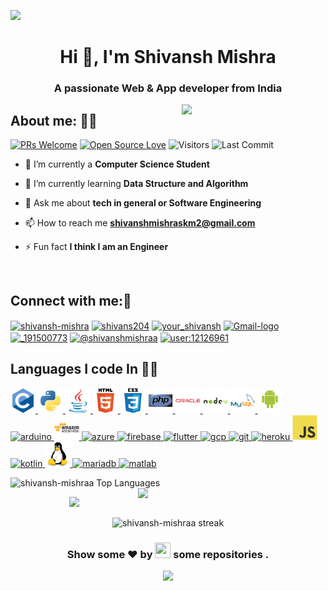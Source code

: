 ![](https://github.com/ravithemore/ravithemore/blob/main/assests/header_.png)
<h1 align="center">Hi 👋, I'm Shivansh Mishra</h1> 

<h3 align="center">A passionate Web & App developer from India</h3>

<img align='right' src="https://media4.giphy.com/media/lP8xu5t2DLGG045H8F/giphy.gif" width="230">



## About me: 🙋‍♂
[![PRs Welcome](https://img.shields.io/badge/PRs-welcome-7FFFD4.svg?style=flat&logo=github)](https://github.com/shivansh-mishraa)
[![Open Source Love](https://badges.frapsoft.com/os/v2/open-source.svg?v=103)](https://github.com/shivansh-mishraa)
<img alt="Visitors" src="https://komarev.com/ghpvc/?username=shivansh-mishraa&style=flat&labelColor=black&logo=github&label=PROFILE+VIEWS&color=7FFFD4"/>
<img alt="Last Commit" src="https://img.shields.io/github/last-commit/shivansh-mishraa/shivansh-mishraa?logo=markdown&label=LAST+UPDATE&color=7FFFD4&style=flat">

- 🔭 I’m currently a **Computer Science Student**

- 🌱 I’m currently learning **Data Structure and Algorithm**

<!---- 👨‍💻 All of my projects are available at [Here on GitHub](Here on GitHub) --->

<!---- 📝 I regularly write articles on [will be there](will be there) --->

- 💬 Ask me about **tech in general or Software Engineering**

- 📫 How to reach me **shivanshmishraskm2@gmail.com**

<!---- 📄 Know about my experiences [will be there](will be there) --->

- ⚡ Fun fact **I think I am an Engineer**

<br>

## Connect with me:🤗

<p align="left">
<a href="https://linkedin.com/in/shivansh-mishra" target="blank"><img align="center" src="https://raw.githubusercontent.com/rahuldkjain/github-profile-readme-generator/master/src/images/icons/Social/linked-in-alt.svg" alt="shivansh-mishra" height="30" width="40" /></a>
<a href="https://twitter.com/shivans204" target="blank"><img align="center" src="https://raw.githubusercontent.com/rahuldkjain/github-profile-readme-generator/master/src/images/icons/Social/twitter.svg" alt="shivans204" height="30" width="40" /></a>
<a href="https://instagram.com/your_shivansh" target="blank"><img align="center" src="https://raw.githubusercontent.com/rahuldkjain/github-profile-readme-generator/master/src/images/icons/Social/instagram.svg" alt="your_shivansh" height="30" width="40" /></a>
<a href="mailto:shivanshmishraskm2@gmail.com"><img align="center" width="52px" src="https://i.ibb.co/pdt54NY/Gmail-logo.png" alt="Gmail-logo" height="30" width="40"></a>
<a href="https://www.hackerrank.com/_191500773" target="blank"><img align="center" src="https://raw.githubusercontent.com/rahuldkjain/github-profile-readme-generator/master/src/images/icons/Social/hackerrank.svg" alt="_191500773" height="30" width="40" /></a>
<a href="https://medium.com/@shivanshmishraa" target="blank"><img align="center" src="https://raw.githubusercontent.com/rahuldkjain/github-profile-readme-generator/master/src/images/icons/Social/medium.svg" alt="@shivanshmishraa" height="30" width="40" /></a>
<a href="https://stackoverflow.com/users/user:12126961" target="blank"><img align="center" src="https://raw.githubusercontent.com/rahuldkjain/github-profile-readme-generator/master/src/images/icons/Social/stack-overflow.svg" alt="user:12126961" height="30" width="40" /></a>


</p>


 ## Languages I code In 🧑‍💻
 
 
<p align="left">
<a href="https://www.cprogramming.com/" target="_blank" rel="noreferrer"> <img src="https://raw.githubusercontent.com/devicons/devicon/master/icons/c/c-original.svg" alt="c" width="40" height="40"/> </a>
<a href="https://www.python.org" target="_blank" rel="noreferrer"> <img src="https://raw.githubusercontent.com/devicons/devicon/master/icons/python/python-original.svg" alt="python" width="40" height="40"/> </a>
<a href="https://www.java.com" target="_blank" rel="noreferrer"> <img src="https://raw.githubusercontent.com/devicons/devicon/master/icons/java/java-original.svg" alt="java" width="40" height="40"/> </a>
<a href="https://www.w3.org/html/" target="_blank" rel="noreferrer"> <img src="https://raw.githubusercontent.com/devicons/devicon/master/icons/html5/html5-original-wordmark.svg" alt="html5" width="40" height="40"/> </a>
<a href="https://www.w3schools.com/css/" target="_blank" rel="noreferrer"> <img src="https://raw.githubusercontent.com/devicons/devicon/master/icons/css3/css3-original-wordmark.svg" alt="css3" width="40" height="40"/> </a>
<a href="https://www.php.net" target="_blank" rel="noreferrer"> <img src="https://raw.githubusercontent.com/devicons/devicon/master/icons/php/php-original.svg" alt="php" width="40" height="40"/> </a>
<a href="https://www.oracle.com/" target="_blank" rel="noreferrer"> <img src="https://raw.githubusercontent.com/devicons/devicon/master/icons/oracle/oracle-original.svg" alt="oracle" width="40" height="40"/> </a>
<a href="https://nodejs.org" target="_blank" rel="noreferrer"> <img src="https://raw.githubusercontent.com/devicons/devicon/master/icons/nodejs/nodejs-original-wordmark.svg" alt="nodejs" width="40" height="40"/> </a>
<a href="https://www.mysql.com/" target="_blank" rel="noreferrer"> <img src="https://raw.githubusercontent.com/devicons/devicon/master/icons/mysql/mysql-original-wordmark.svg" alt="mysql" width="40" height="40"/> </a>
<a href="https://developer.android.com" target="_blank" rel="noreferrer"> <img src="https://raw.githubusercontent.com/devicons/devicon/master/icons/android/android-original-wordmark.svg" alt="android" width="40" height="40"/> </a> <a href="https://www.arduino.cc/" target="_blank" rel="noreferrer"> <img src="https://cdn.worldvectorlogo.com/logos/arduino-1.svg" alt="arduino" width="40" height="40"/> </a> <a href="https://aws.amazon.com" target="_blank" rel="noreferrer"> <img src="https://raw.githubusercontent.com/devicons/devicon/master/icons/amazonwebservices/amazonwebservices-original-wordmark.svg" alt="aws" width="40" height="40"/> </a> <a href="https://azure.microsoft.com/en-in/" target="_blank" rel="noreferrer"> <img src="https://www.vectorlogo.zone/logos/microsoft_azure/microsoft_azure-icon.svg" alt="azure" width="40" height="40"/> </a>  <a href="https://firebase.google.com/" target="_blank" rel="noreferrer"> <img src="https://www.vectorlogo.zone/logos/firebase/firebase-icon.svg" alt="firebase" width="40" height="40"/> </a> <a href="https://flutter.dev" target="_blank" rel="noreferrer"> <img src="https://www.vectorlogo.zone/logos/flutterio/flutterio-icon.svg" alt="flutter" width="40" height="40"/> </a> <a href="https://cloud.google.com" target="_blank" rel="noreferrer"> <img src="https://www.vectorlogo.zone/logos/google_cloud/google_cloud-icon.svg" alt="gcp" width="40" height="40"/> </a> <a href="https://git-scm.com/" target="_blank" rel="noreferrer"> <img src="https://www.vectorlogo.zone/logos/git-scm/git-scm-icon.svg" alt="git" width="40" height="40"/> </a> <a href="https://heroku.com" target="_blank" rel="noreferrer"> <img src="https://www.vectorlogo.zone/logos/heroku/heroku-icon.svg" alt="heroku" width="40" height="40"/> </a>  <a href="https://developer.mozilla.org/en-US/docs/Web/JavaScript" target="_blank" rel="noreferrer"> <img src="https://raw.githubusercontent.com/devicons/devicon/master/icons/javascript/javascript-original.svg" alt="javascript" width="40" height="40"/> </a> <a href="https://kotlinlang.org" target="_blank" rel="noreferrer"> <img src="https://www.vectorlogo.zone/logos/kotlinlang/kotlinlang-icon.svg" alt="kotlin" width="40" height="40"/> </a> <a href="https://www.linux.org/" target="_blank" rel="noreferrer"> <img src="https://raw.githubusercontent.com/devicons/devicon/master/icons/linux/linux-original.svg" alt="linux" width="40" height="40"/> </a> <a href="https://mariadb.org/" target="_blank" rel="noreferrer"> <img src="https://www.vectorlogo.zone/logos/mariadb/mariadb-icon.svg" alt="mariadb" width="40" height="40"/> </a> <a href="https://www.mathworks.com/" target="_blank" rel="noreferrer"> <img src="https://upload.wikimedia.org/wikipedia/commons/2/21/Matlab_Logo.png" alt="matlab" width="40" height="40"/> </a>      </p>



<p align="left">
   <img alt="shivansh-mishraa Top Languages" src="https://github-readme-stats.vercel.app/api/top-langs/?username=shivansh-mishraa&langs_count=8&count_private=true&layout=compact&theme=react&hide_border=true&bg_color=0D1117" /> <img align='right' width='300' src="https://github.com/ravithemore/ravithemore/blob/main/assests/profile-first-pr-dark.svg" />
  </p>


<p align="center">
<img  src="https://github-readme-stats.vercel.app/api?username=shivansh-mishraa&show_icons=true&hide_border=true&theme=dark" width="48%">
</p>



<p align="center">
        <img alt="shivansh-mishraa streak" src="https://github-readme-streak-stats.herokuapp.com/?user=shivansh-mishraa&theme=black-ice&hide_border=true&stroke=0000&background=060A0CD0"/>  

</p>

<h3 align="center">Show some ❤ by <img src="https://imgur.com/o7ncZFp.jpg" height=25px width=25px> some repositories .</h3>

<p align="center">
  <img src="https://capsule-render.vercel.app/api?type=waving&color=gradient&height=80&section=footer"/>
</p>
